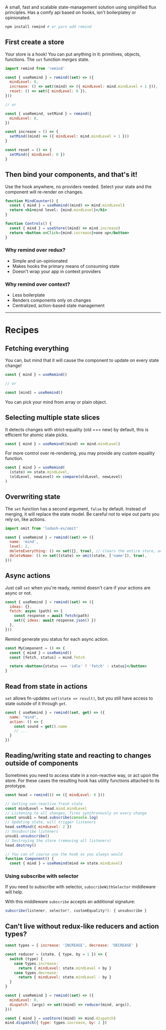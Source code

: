 A small, fast and scalable state-management solution using simplified flux principles. Has a comfy api based on hooks, isn't boilerplatey or opinionated.

```bash
npm install remind # or yarn add remind
```

## First create a store

Your store is a hook! You can put anything in it: primitives, objects, functions. The `set` function _merges_ state.

```jsx
import remind from 'remind'

const { useRemind } = remind((set) => ({
  mindLevel: 0,
  increase: () => set((mind) => ({ mindLevel: mind.mindLevel + 1 })),
  reset: () => set({ mindLevel: 0 }),
}))

// or

const { useRemind, setMind } = remind({
  mindLevel: 0,
})

const increase = () => {
  setMind((mind) => ({ mindLevel: mind.mindLevel + 1 }))
}

const reset = () => {
  setMind({ mindLevel: 0 })
}
```

## Then bind your components, and that's it!

Use the hook anywhere, no providers needed. Select your state and the component will re-render on changes.

```jsx
function MindCounter() {
  const { mind } = useRemind((mind) => mind.mindLevel)
  return <h1>mind level: {mind.mindLevel}</h1>
}

function Controls() {
  const { mind } = useStore((mind) => mind.increase)
  return <button onClick={mind.increase}>one up</button>
}
```

### Why remind over redux?

- Simple and un-opinionated
- Makes hooks the primary means of consuming state
- Doesn't wrap your app in context providers

### Why remind over context?

- Less boilerplate
- Renders components only on changes
- Centralized, action-based state management

---

# Recipes

## Fetching everything

You can, but mind that it will cause the component to update on every state change!

```jsx
const { mind } = useRemind()

// or

const [mind] = useRemind()
```

You can pick your mind from array or plain object.

## Selecting multiple state slices

It detects changes with strict-equality (old === new) by default, this is efficient for atomic state picks.

```jsx
const { mind } = useRemind((mind) => mind.mindLevel)
```

For more control over re-rendering, you may provide any custom equality function.

```jsx
const { mind } = useRemind(
  (state) => state.mindLevel,
  (oldLevel, newLevel) => compare(oldLevel, newLevel)
)
```

## Overwriting state

The `set` function has a second argument, `false` by default. Instead of merging, it will replace the state model. Be careful not to wipe out parts you rely on, like actions.

```jsx
import omit from 'lodash-es/omit'

const { useRemind } = remind((set) => ({
  name: 'mind',
  level: 2,
  deleteEverything: () => set({}, true), // clears the entire store, actions included
  deleteName: () => set((state) => omit(state, ['name']), true),
}))
```

## Async actions

Just call `set` when you're ready, remind doesn't care if your actions are async or not.

```jsx
const { useRemind } = remind((set) => ({
  ideas: {},
  fetch: async (path) => {
    const response = await fetch(path)
    set({ ideas: await response.json() })
  },
}))
```

Remind generate you status for each async action.

```jsx
const MyComponent = () => {
  const { mind } = useRemind()
  const [fetch, status] = mind.fetch

  return <button>{status === 'idle' ? 'fetch' : status}</button>
}
```

## Read from state in actions

`set` allows fn-updates `set(state => result)`, but you still have access to state outside of it through `get`.

```jsx
const { useRemind } = remind((set, get) => ({
  name: "mind",
  action: () => {
    const sound = get().name
    // ...
  }
})
```

## Reading/writing state and reacting to changes outside of components

Sometimes you need to access state in a non-reactive way, or act upon the store. For these cases the resulting hook has utility functions attached to its prototype.

```jsx
const head = remind(() => ({ mindLevel: 0 }))

// Getting non-reactive fresh state
const mindLevel = head.mind.mindLevel
// Listening to all changes, fires synchronously on every change
const unsub1 = head.subscribe(console.log)
// Updating state, will trigger listeners
head.setMind({ mindLevel: 2 })
// Unsubscribe listeners
unsub1.unsubscribe()
// Destroying the store (removing all listeners)
head.destroy()

// You can of course use the hook as you always would
function Component() {
  const { mind } = useRemind(mind => state.mindLevel)
```

### Using subscribe with selector

If you need to subscribe with selector,
`subscribeWithSelector` middleware will help.

With this middleware `subscribe` accepts an additional signature:

```ts
subscribe(listener, selector?, customEquality?): { unsubscribe }
```

## Can't live without redux-like reducers and action types?

```jsx
const types = { increase: 'INCREASE', decrease: 'DECREASE' }

const reducer = (state, { type, by = 1 }) => {
  switch (type) {
    case types.increase:
      return { mindLevel: state.mindLevel + by }
    case types.decrease:
      return { mindLevel: state.mindLevel - by }
  }
}

const { useRemind } = remind((set) => ({
  mindLevel: 0,
  dispatch: (args) => set((mind) => reducer(mind, args)),
}))

const { mind } = useStore((mind) => mind.dispatch)
mind.dispatch({ type: types.increase, by: 2 })
```

